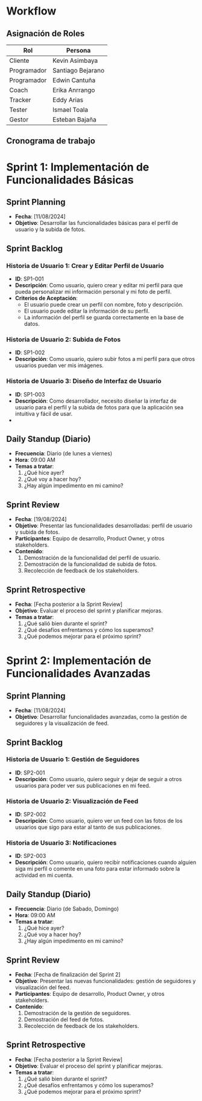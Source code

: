 #  Workflow
## Asignación de Roles 

| Rol          | Persona             |
|--------------|---------------------|
| Cliente      | Kevin Asimbaya      |
| Programador  | Santiago Bejarano   |
| Programador  | Edwin Cantuña       |
| Coach        | Erika Anrrango      |
| Tracker      | Eddy Arias          |
| Tester       | Ismael Toala        |
| Gestor       | Esteban Bajaña      |

## Cronograma de trabajo
# Sprint 1: Implementación de Funcionalidades Básicas

## Sprint Planning
- **Fecha**: [11/08/2024]
- **Objetivo**: Desarrollar las funcionalidades básicas para el perfil de usuario y la subida de fotos.

## Sprint Backlog

### Historia de Usuario 1: Crear y Editar Perfil de Usuario
- **ID**: SP1-001
- **Descripción**: Como usuario, quiero crear y editar mi perfil para que pueda personalizar mi información personal y mi foto de perfil.
- **Criterios de Aceptación**:
  - El usuario puede crear un perfil con nombre, foto y descripción.
  - El usuario puede editar la información de su perfil.
  - La información del perfil se guarda correctamente en la base de datos.

### Historia de Usuario 2: Subida de Fotos
- **ID**: SP1-002
- **Descripción**: Como usuario, quiero subir fotos a mi perfil para que otros usuarios puedan ver mis imágenes.


### Historia de Usuario 3: Diseño de Interfaz de Usuario
- **ID**: SP1-003
- **Descripción**: Como desarrollador, necesito diseñar la interfaz de usuario para el perfil y la subida de fotos para que la aplicación sea intuitiva y fácil de usar.
- 
## Daily Standup (Diario)
- **Frecuencia**: Diario (de lunes a viernes)
- **Hora**: 09:00 AM
- **Temas a tratar**:
  1. ¿Qué hice ayer?
  2. ¿Qué voy a hacer hoy?
  3. ¿Hay algún impedimento en mi camino?

## Sprint Review
- **Fecha**: [19/08/2024]
- **Objetivo**: Presentar las funcionalidades desarrolladas: perfil de usuario y subida de fotos.
- **Participantes**: Equipo de desarrollo, Product Owner, y otros stakeholders.
- **Contenido**:
  1. Demostración de la funcionalidad del perfil de usuario.
  2. Demostración de la funcionalidad de subida de fotos.
  3. Recolección de feedback de los stakeholders.

## Sprint Retrospective
- **Fecha**: [Fecha posterior a la Sprint Review]
- **Objetivo**: Evaluar el proceso del sprint y planificar mejoras.
- **Temas a tratar**:
  1. ¿Qué salió bien durante el sprint?
  2. ¿Qué desafíos enfrentamos y cómo los superamos?
  3. ¿Qué podemos mejorar para el próximo sprint?

# Sprint 2: Implementación de Funcionalidades Avanzadas

## Sprint Planning
- **Fecha**: [11/08/2024]
- **Objetivo**: Desarrollar funcionalidades avanzadas, como la gestión de seguidores y la visualización de feed.

## Sprint Backlog

### Historia de Usuario 1: Gestión de Seguidores
- **ID**: SP2-001
- **Descripción**: Como usuario, quiero seguir y dejar de seguir a otros usuarios para poder ver sus publicaciones en mi feed.


### Historia de Usuario 2: Visualización de Feed
- **ID**: SP2-002
- **Descripción**: Como usuario, quiero ver un feed con las fotos de los usuarios que sigo para estar al tanto de sus publicaciones.


### Historia de Usuario 3: Notificaciones
- **ID**: SP2-003
- **Descripción**: Como usuario, quiero recibir notificaciones cuando alguien siga mi perfil o comente en una foto para estar informado sobre la actividad en mi cuenta.


## Daily Standup (Diario)
- **Frecuencia**: Diario (de Sabado, Domingo)
- **Hora**: 09:00 AM
- **Temas a tratar**:
  1. ¿Qué hice ayer?
  2. ¿Qué voy a hacer hoy?
  3. ¿Hay algún impedimento en mi camino?

## Sprint Review
- **Fecha**: [Fecha de finalización del Sprint 2]
- **Objetivo**: Presentar las nuevas funcionalidades: gestión de seguidores y visualización del feed.
- **Participantes**: Equipo de desarrollo, Product Owner, y otros stakeholders.
- **Contenido**:
  1. Demostración de la gestión de seguidores.
  2. Demostración del feed de fotos.
  3. Recolección de feedback de los stakeholders.

## Sprint Retrospective
- **Fecha**: [Fecha posterior a la Sprint Review]
- **Objetivo**: Evaluar el proceso del sprint y planificar mejoras.
- **Temas a tratar**:
  1. ¿Qué salió bien durante el sprint?
  2. ¿Qué desafíos enfrentamos y cómo los superamos?
  3. ¿Qué podemos mejorar para el próximo sprint?

